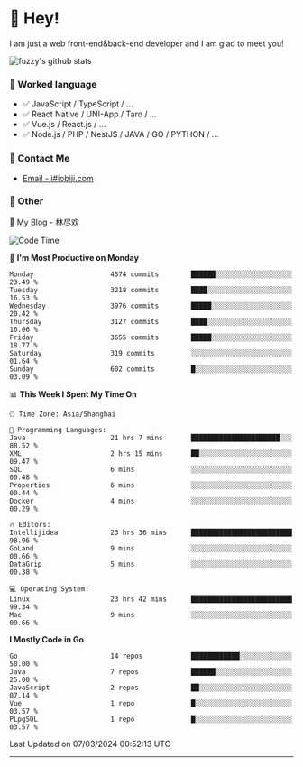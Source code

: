 # 👋 Hey!

I am just a web front-end&back-end developer and I am glad to meet you!

![fuzzy's github stats](https://github-readme-stats.vercel.app/api?username=JaydenForYou&&show_icons=true&&title_color=1abc9c&&icon_color=1abc9c)


### 📝 Worked language

- ✅ JavaScript / TypeScript / ...
- ✅ React Native / UNI-App / Taro / ...
- ✅ Vue.js / React.js / ...
- ✅ Node.js / PHP / NestJS / JAVA / GO / PYTHON / ...

### 📮 Contact Me

- [Email - i#iobiji.com](mailto:i@iobiji.com)


### 🤪 Other

[📌 My Blog - 林尽欢](https://iobiji.com)

<!--START_SECTION:waka-->
![Code Time](http://img.shields.io/badge/Code%20Time-280%20hrs%2021%20mins-blue)

📅 **I'm Most Productive on Monday** 

```text
Monday                   4574 commits        ██████░░░░░░░░░░░░░░░░░░░   23.49 % 
Tuesday                  3218 commits        ████░░░░░░░░░░░░░░░░░░░░░   16.53 % 
Wednesday                3976 commits        █████░░░░░░░░░░░░░░░░░░░░   20.42 % 
Thursday                 3127 commits        ████░░░░░░░░░░░░░░░░░░░░░   16.06 % 
Friday                   3655 commits        █████░░░░░░░░░░░░░░░░░░░░   18.77 % 
Saturday                 319 commits         ░░░░░░░░░░░░░░░░░░░░░░░░░   01.64 % 
Sunday                   602 commits         █░░░░░░░░░░░░░░░░░░░░░░░░   03.09 % 
```


📊 **This Week I Spent My Time On** 

```text
🕑︎ Time Zone: Asia/Shanghai

💬 Programming Languages: 
Java                     21 hrs 7 mins       ██████████████████████░░░   88.52 % 
XML                      2 hrs 15 mins       ██░░░░░░░░░░░░░░░░░░░░░░░   09.47 % 
SQL                      6 mins              ░░░░░░░░░░░░░░░░░░░░░░░░░   00.48 % 
Properties               6 mins              ░░░░░░░░░░░░░░░░░░░░░░░░░   00.44 % 
Docker                   4 mins              ░░░░░░░░░░░░░░░░░░░░░░░░░   00.29 % 

🔥 Editors: 
Intellijidea             23 hrs 36 mins      █████████████████████████   98.96 % 
GoLand                   9 mins              ░░░░░░░░░░░░░░░░░░░░░░░░░   00.66 % 
DataGrip                 5 mins              ░░░░░░░░░░░░░░░░░░░░░░░░░   00.38 % 

💻 Operating System: 
Linux                    23 hrs 42 mins      █████████████████████████   99.34 % 
Mac                      9 mins              ░░░░░░░░░░░░░░░░░░░░░░░░░   00.66 % 
```

**I Mostly Code in Go** 

```text
Go                       14 repos            ████████████░░░░░░░░░░░░░   50.00 % 
Java                     7 repos             ██████░░░░░░░░░░░░░░░░░░░   25.00 % 
JavaScript               2 repos             ██░░░░░░░░░░░░░░░░░░░░░░░   07.14 % 
Vue                      1 repo              █░░░░░░░░░░░░░░░░░░░░░░░░   03.57 % 
PLpgSQL                  1 repo              █░░░░░░░░░░░░░░░░░░░░░░░░   03.57 % 
```




 Last Updated on 07/03/2024 00:52:13 UTC
<!--END_SECTION:waka-->
---
